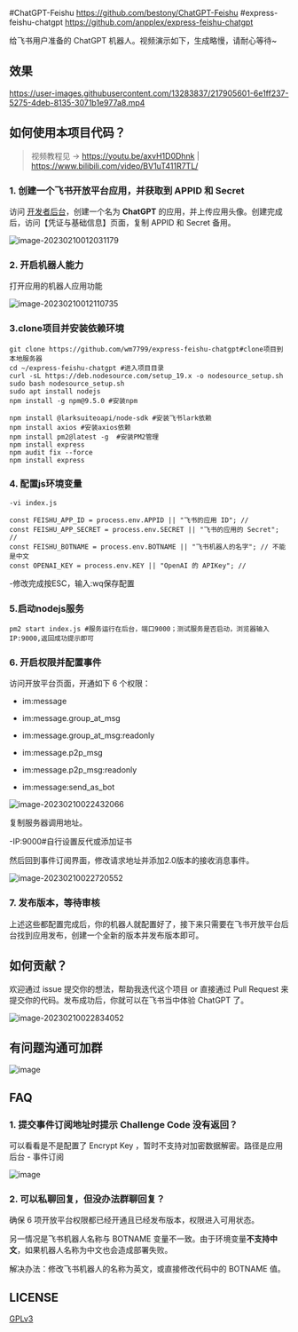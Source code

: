 #ChatGPT-Feishu          https://github.com/bestony/ChatGPT-Feishu
#express-feishu-chatgpt  https://github.com/anpplex/express-feishu-chatgpt

给飞书用户准备的 ChatGPT 机器人。视频演示如下，生成略慢，请耐心等待~

## 效果

https://user-images.githubusercontent.com/13283837/217905601-6e1ff237-5275-4deb-8135-3071b1e977a8.mp4

## 如何使用本项目代码？

> 视频教程见 -> https://youtu.be/axvH1D0Dhnk | https://www.bilibili.com/video/BV1uT411R7TL/

### 1. 创建一个飞书开放平台应用，并获取到 APPID 和 Secret
访问 [开发者后台](https://open.feishu.cn/app?lang=zh-CN)，创建一个名为 **ChatGPT** 的应用，并上传应用头像。创建完成后，访问【凭证与基础信息】页面，复制 APPID 和 Secret 备用。

![image-20230210012031179](https://postimg.aliavv.com/picgo/202302100120339.png)

### 2. 开启机器人能力
打开应用的机器人应用功能

![image-20230210012110735](https://postimg.aliavv.com/picgo/202302100121008.png)

### 3.clone项目并安装依赖环境
```
git clone https://github.com/wm7799/express-feishu-chatgpt#clone项目到本地服务器
cd ~/express-feishu-chatgpt #进入项目目录
curl -sL https://deb.nodesource.com/setup_19.x -o nodesource_setup.sh
sudo bash nodesource_setup.sh
sudo apt install nodejs
npm install -g npm@9.5.0 #安装npm

npm install @larksuiteoapi/node-sdk #安装飞书lark依赖
npm install axios #安装axios依赖
npm install pm2@latest -g  #安装PM2管理
npm install express 
npm audit fix --force
npm install express
```
### 4. 配置js环境变量
`-vi index.js`
```
const FEISHU_APP_ID = process.env.APPID || "飞书的应用 ID"; // 
const FEISHU_APP_SECRET = process.env.SECRET || "飞书的应用的 Secret"; // 
const FEISHU_BOTNAME = process.env.BOTNAME || "飞书机器人的名字"; // 不能是中文
const OPENAI_KEY = process.env.KEY || "OpenAI 的 APIKey"; // 
```
-修改完成按ESC，输入:wq保存配置
### 5.启动nodejs服务
`pm2 start index.js #服务运行在后台，端口9000；测试服务是否启动，浏览器输入IP:9000,返回成功提示即可`
### 6. 开启权限并配置事件
访问开放平台页面，开通如下 6 个权限：
- im:message

- im:message.group_at_msg

- im:message.group_at_msg:readonly

- im:message.p2p_msg

- im:message.p2p_msg:readonly

- im:message:send_as_bot

![image-20230210022432066](https://postimg.aliavv.com/picgo/202302100224325.png)

复制服务器调用地址。

-IP:9000#自行设置反代或添加证书

然后回到事件订阅界面，修改请求地址并添加2.0版本的接收消息事件。

![image-20230210022720552](https://postimg.aliavv.com/picgo/202302100227786.png)

### 7. 发布版本，等待审核

上述这些都配置完成后，你的机器人就配置好了，接下来只需要在飞书开放平台后台找到应用发布，创建一个全新的版本并发布版本即可。

## 如何贡献？

欢迎通过 issue 提交你的想法，帮助我迭代这个项目 or 直接通过 Pull Request 来提交你的代码。发布成功后，你就可以在飞书当中体验 ChatGPT 了。

![image-20230210022834052](https://postimg.aliavv.com/picgo/202302100228159.png)

## 有问题沟通可加群

![image](https://user-images.githubusercontent.com/13283837/218001986-2b79cc73-52c9-43db-b07e-bf78cc0cedab.png)

## FAQ

### 1. 提交事件订阅地址时提示 Challenge Code 没有返回？

可以看看是不是配置了 Encrypt Key ，暂时不支持对加密数据解密。路径是应用后台 - 事件订阅

![image](https://user-images.githubusercontent.com/13283837/218002249-362a40ab-3f5d-493b-80ec-a2b0efa2b5c9.png)

### 2. 可以私聊回复，但没办法群聊回复？

确保 6 项开放平台权限都已经开通且已经发布版本，权限进入可用状态。

另一情况是飞书机器人名称与 BOTNAME 变量不一致。由于环境变量**不支持中文**，如果机器人名称为中文也会造成部署失败。

解决办法：修改飞书机器人的名称为英文，或直接修改代码中的 BOTNAME 值。

## LICENSE

[GPLv3](LICENSE)
